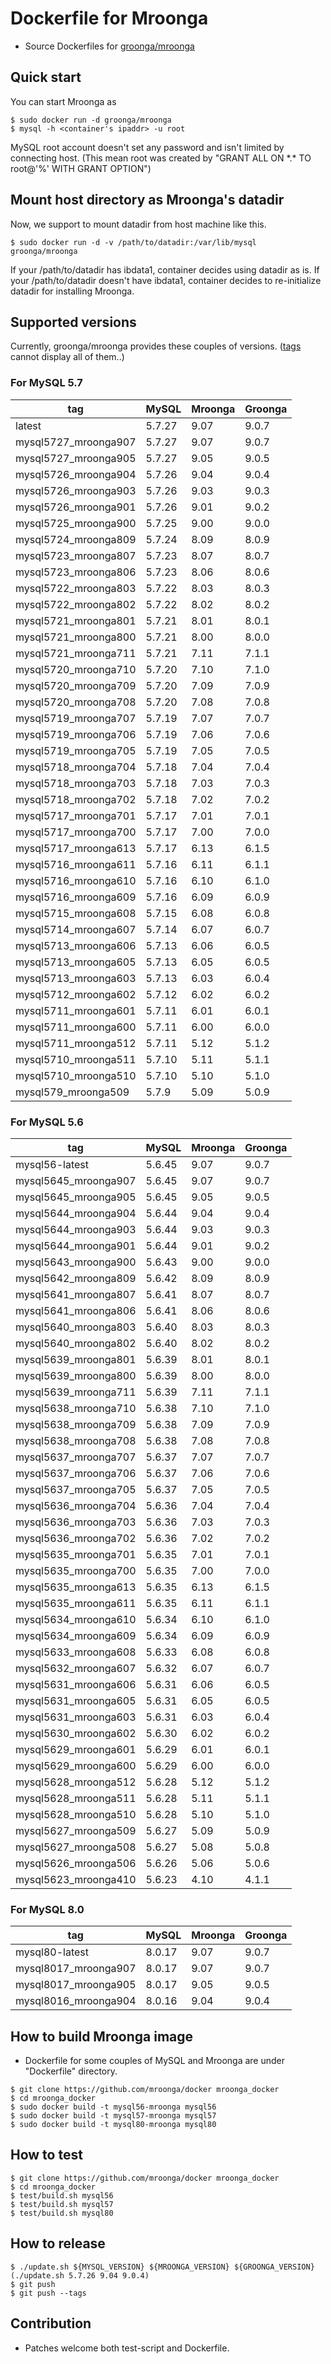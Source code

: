 # Dockerfile for Mroonga

* Source Dockerfiles for [groonga/mroonga](https://hub.docker.com/r/groonga/mroonga/)

## Quick start

You can start Mroonga as
```
$ sudo docker run -d groonga/mroonga
$ mysql -h <container's ipaddr> -u root
```

MySQL root account doesn't set any password and isn't limited by connecting host.
(This mean root was created by "GRANT ALL ON \*.\* TO root@'%' WITH GRANT OPTION")


## Mount host directory as Mroonga's datadir

Now, we support to mount datadir from host machine like this.

```
$ sudo docker run -d -v /path/to/datadir:/var/lib/mysql groonga/mroonga
```

If your /path/to/datadir has ibdata1, container decides using datadir as is.
If your /path/to/datadir doesn't have ibdata1, container decides to re-initialize datadir for installing Mroonga.


## Supported versions

Currently, groonga/mroonga provides these couples of versions.
([tags](https://hub.docker.com/r/groonga/mroonga/tags/) cannot display all of them..)

### For MySQL 5.7

| tag                   | MySQL  | Mroonga | Groonga |
|-----------------------|--------|---------|---------|
| latest                | 5.7.27 | 9.07    | 9.0.7   |
| mysql5727\_mroonga907 | 5.7.27 | 9.07    | 9.0.7   |
| mysql5727\_mroonga905 | 5.7.27 | 9.05    | 9.0.5   |
| mysql5726\_mroonga904 | 5.7.26 | 9.04    | 9.0.4   |
| mysql5726\_mroonga903 | 5.7.26 | 9.03    | 9.0.3   |
| mysql5726\_mroonga901 | 5.7.26 | 9.01    | 9.0.2   |
| mysql5725\_mroonga900 | 5.7.25 | 9.00    | 9.0.0   |
| mysql5724\_mroonga809 | 5.7.24 | 8.09    | 8.0.9   |
| mysql5723\_mroonga807 | 5.7.23 | 8.07    | 8.0.7   |
| mysql5723\_mroonga806 | 5.7.23 | 8.06    | 8.0.6   |
| mysql5722\_mroonga803 | 5.7.22 | 8.03    | 8.0.3   |
| mysql5722\_mroonga802 | 5.7.22 | 8.02    | 8.0.2   |
| mysql5721\_mroonga801 | 5.7.21 | 8.01    | 8.0.1   |
| mysql5721\_mroonga800 | 5.7.21 | 8.00    | 8.0.0   |
| mysql5721\_mroonga711 | 5.7.21 | 7.11    | 7.1.1   |
| mysql5720\_mroonga710 | 5.7.20 | 7.10    | 7.1.0   |
| mysql5720\_mroonga709 | 5.7.20 | 7.09    | 7.0.9   |
| mysql5720\_mroonga708 | 5.7.20 | 7.08    | 7.0.8   |
| mysql5719\_mroonga707 | 5.7.19 | 7.07    | 7.0.7   |
| mysql5719\_mroonga706 | 5.7.19 | 7.06    | 7.0.6   |
| mysql5719\_mroonga705 | 5.7.19 | 7.05    | 7.0.5   |
| mysql5718\_mroonga704 | 5.7.18 | 7.04    | 7.0.4   |
| mysql5718\_mroonga703 | 5.7.18 | 7.03    | 7.0.3   |
| mysql5718\_mroonga702 | 5.7.18 | 7.02    | 7.0.2   |
| mysql5717\_mroonga701 | 5.7.17 | 7.01    | 7.0.1   |
| mysql5717\_mroonga700 | 5.7.17 | 7.00    | 7.0.0   |
| mysql5717\_mroonga613 | 5.7.17 | 6.13    | 6.1.5   |
| mysql5716\_mroonga611 | 5.7.16 | 6.11    | 6.1.1   |
| mysql5716\_mroonga610 | 5.7.16 | 6.10    | 6.1.0   |
| mysql5716\_mroonga609 | 5.7.16 | 6.09    | 6.0.9   |
| mysql5715\_mroonga608 | 5.7.15 | 6.08    | 6.0.8   |
| mysql5714\_mroonga607 | 5.7.14 | 6.07    | 6.0.7   |
| mysql5713\_mroonga606 | 5.7.13 | 6.06    | 6.0.5   |
| mysql5713\_mroonga605 | 5.7.13 | 6.05    | 6.0.5   |
| mysql5713\_mroonga603 | 5.7.13 | 6.03    | 6.0.4   |
| mysql5712\_mroonga602 | 5.7.12 | 6.02    | 6.0.2   |
| mysql5711\_mroonga601 | 5.7.11 | 6.01    | 6.0.1   |
| mysql5711\_mroonga600 | 5.7.11 | 6.00    | 6.0.0   |
| mysql5711\_mroonga512 | 5.7.11 | 5.12    | 5.1.2   |
| mysql5710\_mroonga511 | 5.7.10 | 5.11    | 5.1.1   |
| mysql5710\_mroonga510 | 5.7.10 | 5.10    | 5.1.0   |
| mysql579\_mroonga509  | 5.7.9  | 5.09    | 5.0.9   |

### For MySQL 5.6

| tag                   | MySQL  | Mroonga | Groonga |
|-----------------------|--------|---------|---------|
| mysql56-latest        | 5.6.45 | 9.07    | 9.0.7   |
| mysql5645\_mroonga907 | 5.6.45 | 9.07    | 9.0.7   |
| mysql5645\_mroonga905 | 5.6.45 | 9.05    | 9.0.5   |
| mysql5644\_mroonga904 | 5.6.44 | 9.04    | 9.0.4   |
| mysql5644\_mroonga903 | 5.6.44 | 9.03    | 9.0.3   |
| mysql5644\_mroonga901 | 5.6.44 | 9.01    | 9.0.2   |
| mysql5643\_mroonga900 | 5.6.43 | 9.00    | 9.0.0   |
| mysql5642\_mroonga809 | 5.6.42 | 8.09    | 8.0.9   |
| mysql5641\_mroonga807 | 5.6.41 | 8.07    | 8.0.7   |
| mysql5641\_mroonga806 | 5.6.41 | 8.06    | 8.0.6   |
| mysql5640\_mroonga803 | 5.6.40 | 8.03    | 8.0.3   |
| mysql5640\_mroonga802 | 5.6.40 | 8.02    | 8.0.2   |
| mysql5639\_mroonga801 | 5.6.39 | 8.01    | 8.0.1   |
| mysql5639\_mroonga800 | 5.6.39 | 8.00    | 8.0.0   |
| mysql5639\_mroonga711 | 5.6.39 | 7.11    | 7.1.1   |
| mysql5638\_mroonga710 | 5.6.38 | 7.10    | 7.1.0   |
| mysql5638\_mroonga709 | 5.6.38 | 7.09    | 7.0.9   |
| mysql5638\_mroonga708 | 5.6.38 | 7.08    | 7.0.8   |
| mysql5637\_mroonga707 | 5.6.37 | 7.07    | 7.0.7   |
| mysql5637\_mroonga706 | 5.6.37 | 7.06    | 7.0.6   |
| mysql5637\_mroonga705 | 5.6.37 | 7.05    | 7.0.5   |
| mysql5636\_mroonga704 | 5.6.36 | 7.04    | 7.0.4   |
| mysql5636\_mroonga703 | 5.6.36 | 7.03    | 7.0.3   |
| mysql5636\_mroonga702 | 5.6.36 | 7.02    | 7.0.2   |
| mysql5635\_mroonga701 | 5.6.35 | 7.01    | 7.0.1   |
| mysql5635\_mroonga700 | 5.6.35 | 7.00    | 7.0.0   |
| mysql5635\_mroonga613 | 5.6.35 | 6.13    | 6.1.5   |
| mysql5635\_mroonga611 | 5.6.35 | 6.11    | 6.1.1   |
| mysql5634\_mroonga610 | 5.6.34 | 6.10    | 6.1.0   |
| mysql5634\_mroonga609 | 5.6.34 | 6.09    | 6.0.9   |
| mysql5633\_mroonga608 | 5.6.33 | 6.08    | 6.0.8   |
| mysql5632\_mroonga607 | 5.6.32 | 6.07    | 6.0.7   |
| mysql5631\_mroonga606 | 5.6.31 | 6.06    | 6.0.5   |
| mysql5631\_mroonga605 | 5.6.31 | 6.05    | 6.0.5   |
| mysql5631\_mroonga603 | 5.6.31 | 6.03    | 6.0.4   |
| mysql5630\_mroonga602 | 5.6.30 | 6.02    | 6.0.2   |
| mysql5629\_mroonga601 | 5.6.29 | 6.01    | 6.0.1   |
| mysql5629\_mroonga600 | 5.6.29 | 6.00    | 6.0.0   |
| mysql5628\_mroonga512 | 5.6.28 | 5.12    | 5.1.2   |
| mysql5628\_mroonga511 | 5.6.28 | 5.11    | 5.1.1   |
| mysql5628\_mroonga510 | 5.6.28 | 5.10    | 5.1.0   |
| mysql5627\_mroonga509 | 5.6.27 | 5.09    | 5.0.9   |
| mysql5627\_mroonga508 | 5.6.27 | 5.08    | 5.0.8   |
| mysql5626\_mroonga506 | 5.6.26 | 5.06    | 5.0.6   |
| mysql5623\_mroonga410 | 5.6.23 | 4.10    | 4.1.1   |

### For MySQL 8.0

| tag                   | MySQL  | Mroonga | Groonga |
|-----------------------|--------|---------|---------|
| mysql80-latest        | 8.0.17 | 9.07    | 9.0.7   |
| mysql8017\_mroonga907 | 8.0.17 | 9.07    | 9.0.7   |
| mysql8017\_mroonga905 | 8.0.17 | 9.05    | 9.0.5   |
| mysql8016\_mroonga904 | 8.0.16 | 9.04    | 9.0.4   |

## How to build Mroonga image

* Dockerfile for some couples of MySQL and Mroonga are under "Dockerfile" directory.

```shell
$ git clone https://github.com/mroonga/docker mroonga_docker
$ cd mroonga_docker
$ sudo docker build -t mysql56-mroonga mysql56
$ sudo docker build -t mysql57-mroonga mysql57
$ sudo docker build -t mysql80-mroonga mysql80
```

## How to test

```shell
$ git clone https://github.com/mroonga/docker mroonga_docker
$ cd mroonga_docker
$ test/build.sh mysql56
$ test/build.sh mysql57
$ test/build.sh mysql80
```

## How to release

```shell
$ ./update.sh ${MYSQL_VERSION} ${MROONGA_VERSION} ${GROONGA_VERSION}
(./update.sh 5.7.26 9.04 9.0.4)
$ git push
$ git push --tags
```

## Contribution

* Patches welcome both test-script and Dockerfile.
